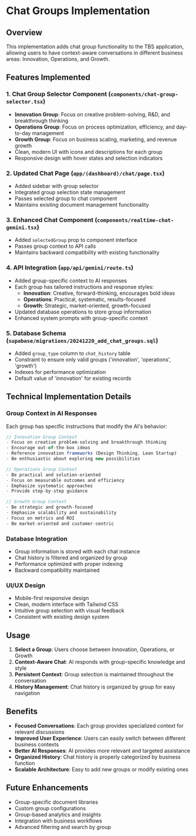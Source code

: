 # Chat Groups Implementation

## Overview
This implementation adds chat group functionality to the TBS application, allowing users to have context-aware conversations in different business areas: Innovation, Operations, and Growth.

## Features Implemented

### 1. Chat Group Selector Component (`components/chat-group-selector.tsx`)
- **Innovation Group**: Focus on creative problem-solving, R&D, and breakthrough thinking
- **Operations Group**: Focus on process optimization, efficiency, and day-to-day management  
- **Growth Group**: Focus on business scaling, marketing, and revenue growth
- Clean, modern UI with icons and descriptions for each group
- Responsive design with hover states and selection indicators

### 2. Updated Chat Page (`app/(dashboard)/chat/page.tsx`)
- Added sidebar with group selector
- Integrated group selection state management
- Passes selected group to chat component
- Maintains existing document management functionality

### 3. Enhanced Chat Component (`components/realtime-chat-gemini.tsx`)
- Added `selectedGroup` prop to component interface
- Passes group context to API calls
- Maintains backward compatibility with existing functionality

### 4. API Integration (`app/api/gemini/route.ts`)
- Added group-specific context to AI responses
- Each group has tailored instructions and response styles:
  - **Innovation**: Creative, forward-thinking, encourages bold ideas
  - **Operations**: Practical, systematic, results-focused
  - **Growth**: Strategic, market-oriented, growth-focused
- Updated database operations to store group information
- Enhanced system prompts with group-specific context

### 5. Database Schema (`supabase/migrations/20241220_add_chat_groups.sql`)
- Added `group_type` column to `chat_history` table
- Constraint to ensure only valid groups ('innovation', 'operations', 'growth')
- Indexes for performance optimization
- Default value of 'innovation' for existing records

## Technical Implementation Details

### Group Context in AI Responses
Each group has specific instructions that modify the AI's behavior:

```typescript
// Innovation Group Context
- Focus on creative problem-solving and breakthrough thinking
- Encourage out-of-the-box ideas
- Reference innovation frameworks (Design Thinking, Lean Startup)
- Be enthusiastic about exploring new possibilities

// Operations Group Context  
- Be practical and solution-oriented
- Focus on measurable outcomes and efficiency
- Emphasize systematic approaches
- Provide step-by-step guidance

// Growth Group Context
- Be strategic and growth-focused
- Emphasize scalability and sustainability
- Focus on metrics and ROI
- Be market-oriented and customer-centric
```

### Database Integration
- Group information is stored with each chat instance
- Chat history is filtered and organized by group
- Performance optimized with proper indexing
- Backward compatibility maintained

### UI/UX Design
- Mobile-first responsive design
- Clean, modern interface with Tailwind CSS
- Intuitive group selection with visual feedback
- Consistent with existing design system

## Usage

1. **Select a Group**: Users choose between Innovation, Operations, or Growth
2. **Context-Aware Chat**: AI responds with group-specific knowledge and style
3. **Persistent Context**: Group selection is maintained throughout the conversation
4. **History Management**: Chat history is organized by group for easy navigation

## Benefits

- **Focused Conversations**: Each group provides specialized context for relevant discussions
- **Improved User Experience**: Users can easily switch between different business contexts
- **Better AI Responses**: AI provides more relevant and targeted assistance
- **Organized History**: Chat history is properly categorized by business function
- **Scalable Architecture**: Easy to add new groups or modify existing ones

## Future Enhancements

- Group-specific document libraries
- Custom group configurations
- Group-based analytics and insights
- Integration with business workflows
- Advanced filtering and search by group
